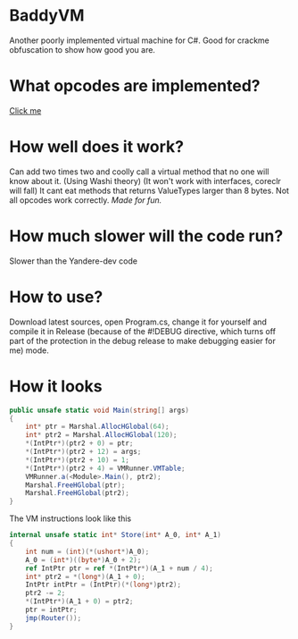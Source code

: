 # BaddyVM
Another poorly implemented virtual machine for C#.
Good for crackme obfuscation to show how good you are.

# What opcodes are implemented?
[Click me](https://github.com/BadRyuner/BaddyVM/blob/master/BaddyVM/VM/VMCore.cs#L110)

# How well does it work?
Can add two times two and coolly call a virtual method that no one will know about it. (Using Washi theory) (It won't work with interfaces, coreclr will fall)
It cant eat methods that returns ValueTypes larger than 8 bytes.
Not all opcodes work correctly. 
_*Made for fun.*_

# How much slower will the code run?
Slower than the Yandere-dev code

# How to use?
Download latest sources, open Program.cs, change it for yourself and compile it in Release (because of the #!DEBUG directive, which turns off part of the protection in the debug release to make debugging easier for me) mode.

# How it looks
```csharp
public unsafe static void Main(string[] args)
{
	int* ptr = Marshal.AllocHGlobal(64);
	int* ptr2 = Marshal.AllocHGlobal(120);
	*(IntPtr*)(ptr2 + 0) = ptr;
	*(IntPtr*)(ptr2 + 12) = args;
	*(IntPtr*)(ptr2 + 10) = 1;
	*(IntPtr*)(ptr2 + 4) = VMRunner.VMTable;
	VMRunner.a(<Module>.Main(), ptr2);
	Marshal.FreeHGlobal(ptr);
	Marshal.FreeHGlobal(ptr2);
}
```
The VM instructions look like this
```csharp
internal unsafe static int* Store(int* A_0, int* A_1)
{
	int num = (int)(*(ushort*)A_0);
	A_0 = (int*)((byte*)A_0 + 2);
	ref IntPtr ptr = ref *(IntPtr*)(A_1 + num / 4);
	int* ptr2 = *(long*)(A_1 + 0);
	IntPtr intPtr = (IntPtr)(*(long*)ptr2);
	ptr2 -= 2;
	*(IntPtr*)(A_1 + 0) = ptr2;
	ptr = intPtr;
	jmp(Router());
}
```